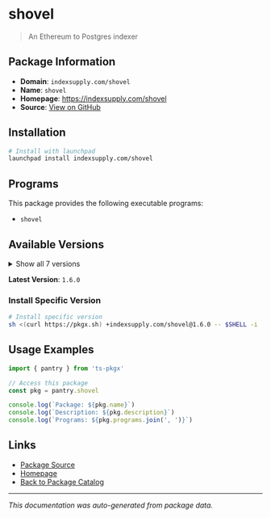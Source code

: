 # shovel

> An Ethereum to Postgres indexer

## Package Information

- **Domain**: `indexsupply.com/shovel`
- **Name**: `shovel`
- **Homepage**: https://indexsupply.com/shovel
- **Source**: [View on GitHub](https://github.com/pkgxdev/pantry/tree/main/projects/indexsupply.com/shovel/package.yml)

## Installation

```bash
# Install with launchpad
launchpad install indexsupply.com/shovel
```

## Programs

This package provides the following executable programs:

- `shovel`

## Available Versions

<details>
<summary>Show all 7 versions</summary>

- `1.6.0`, `1.5.0`, `1.4.0`, `1.3.0`, `1.2.0`
- `1.1.0`, `1.0.0`

</details>

**Latest Version**: `1.6.0`

### Install Specific Version

```bash
# Install specific version
sh <(curl https://pkgx.sh) +indexsupply.com/shovel@1.6.0 -- $SHELL -i
```

## Usage Examples

```typescript
import { pantry } from 'ts-pkgx'

// Access this package
const pkg = pantry.shovel

console.log(`Package: ${pkg.name}`)
console.log(`Description: ${pkg.description}`)
console.log(`Programs: ${pkg.programs.join(', ')}`)
```

## Links

- [Package Source](https://github.com/pkgxdev/pantry/tree/main/projects/indexsupply.com/shovel/package.yml)
- [Homepage](https://indexsupply.com/shovel)
- [Back to Package Catalog](../../../package-catalog.md)

---

*This documentation was auto-generated from package data.*

